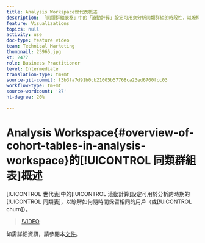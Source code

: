 ```yaml
---
title: Analysis Workspace世代表概述
description: 「同類群組表格」中的「滾動計算」設定可用來分析同類群組的時段性，以瞭解相同使用者如何隨時間而保留（或流失）。
feature: Visualizations
topics: null
activity: use
doc-type: feature video
team: Technical Marketing
thumbnail: 25965.jpg
kt: 2477
role: Business Practitioner
level: Intermediate
translation-type: tm+mt
source-git-commit: f3b3fa7d91b0cb21005b57768ca23ed6700fcc03
workflow-type: tm+mt
source-wordcount: '87'
ht-degree: 20%

---
```



# Analysis Workspace{#overview-of-cohort-tables-in-analysis-workspace}的[!UICONTROL 同類群組表]概述

[!UICONTROL 世代表]中的[!UICONTROL 滾動計算]設定可用於分析跨時期的[!UICONTROL 同類表]，以瞭解如何隨時間保留相同的用戶（或[!UICONTROL churn]）。

>[!VIDEO](https://video.tv.adobe.com/v/25965/?quality=12)

如需詳細資訊，請參閱本[文件](https://marketing.adobe.com/resources/help/zh_TW/analytics/analysis-workspace/cohort_analysis.html)。
